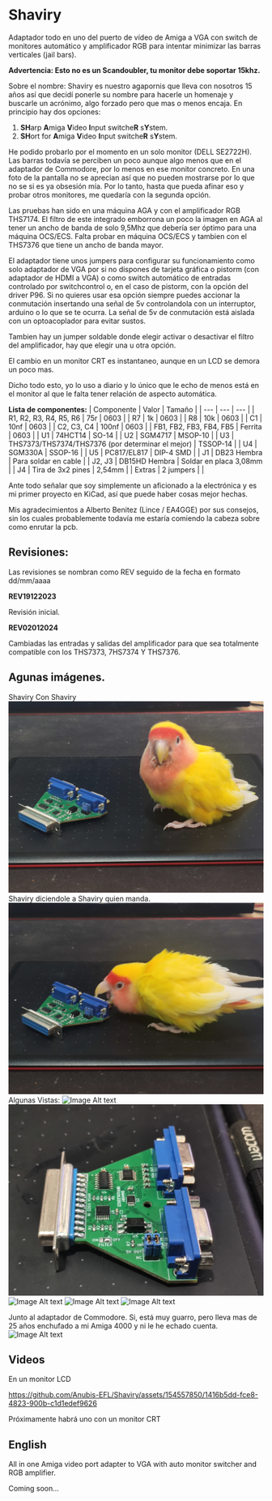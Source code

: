 # Shaviry
Adaptador todo en uno del puerto de vídeo de Amiga a VGA con switch de monitores automático y amplificador RGB para intentar minimizar las barras verticales (jail bars).

****Advertencia: Esto no es un Scandoubler, tu monitor debe soportar 15khz.****

Sobre el nombre: Shaviry es nuestro agapornis que lleva con nosotros 15 años así que decidí ponerle su nombre para hacerle un homenaje y buscarle un acrónimo, algo forzado pero que mas o menos encaja.
En principio hay dos opciones:

  1) ****SH****arp ****A****miga ****V****ideo ****I****nput switche****R**** s****Y****stem.
  2) ****SH****ort for ****A****miga ****V****ideo ****I****nput switche****R**** s****Y****stem.

He podido probarlo por el momento en un solo monitor (DELL SE2722H). Las barras todavía se perciben un poco aunque algo menos que en el adaptador de Commodore,
por lo menos en ese monitor concreto. En una foto de la pantalla no se aprecian así que no pueden mostrarse por lo que no se si es ya obsesión mía. Por lo tanto, hasta que pueda afinar eso y probar otros monitores,  me quedaría con la segunda opción.

Las pruebas han sido en una máquina AGA y con el amplificador RGB THS7174. El filtro de este integrado emborrona un poco la imagen en AGA al tener un ancho de banda de solo 9,5Mhz que debería ser óptimo para una máquina OCS/ECS. Falta probar en máquina OCS/ECS y tambien con el THS7376 que tiene un ancho de banda mayor.


El adaptador tiene unos jumpers para configurar su funcionamiento como solo adaptador de VGA por si no dispones de tarjeta gráfica o pistorm (con adaptador de HDMI a VGA)
o como switch automático de entradas controlado por switchcontrol o, en el caso de pistorm, con la opción del driver P96. Si no quieres usar esa opción siempre puedes 
accionar la conmutación insertando una señal de 5v controlandola con un interruptor, arduino o lo que se te ocurra. La señal de 5v de conmutación está aislada con un optoacoplador para evitar sustos.

Tambien hay un jumper soldable donde elegir activar o desactivar el filtro del amplificador, hay que elegir una u otra opción.

El cambio en un monitor CRT es instantaneo, aunque en un LCD se demora un poco mas.

Dicho todo esto, yo lo uso a diario y lo único que le echo de menos está en el monitor al que le falta tener relación de aspecto automática.

****Lista de componentes:****
 | Componente | Valor | Tamaño |
 | --- | --- | --- |
 | R1, R2, R3, R4, R5, R6 | 75r | 0603 |
 | R7 | 1k | 0603 |
 | R8 | 10k | 0603 |
 | C1 | 10nf | 0603 |
 | C2, C3, C4 | 100nf | 0603 |
 | FB1, FB2, FB3, FB4, FB5 | Ferrita | 0603 |
 | U1 | 74HCT14 | SO-14 |
 | U2 | SGM4717 | MSOP-10 |
 | U3 | THS7373/THS7374/THS7376 (por determinar el mejor) | TSSOP-14 |
 | U4 | SGM330A | SSOP-16 |
 | U5 | PC817/EL817 | DIP-4 SMD |
 | J1 | DB23 Hembra | Para soldar en cable |
 | J2, J3 | DB15HD Hembra | Soldar en placa 3,08mm |
 | J4 | Tira de 3x2 pines | 2,54mm |
 | Extras | 2 jumpers | |
 
 


Ante todo señalar que soy simplemente un aficionado a la electrónica y es mi primer proyecto en KiCad, así que puede haber cosas mejor hechas.

Mis agradecimientos a Alberto Benitez (Lince / EA4GGE) por sus consejos, sin los cuales probablemente todavía me estaría comiendo la cabeza sobre como enrutar la pcb.
  
## Revisiones:

Las revisiones se nombran como REV seguido de la fecha en formato dd/mm/aaaa

  ****REV19122023****

Revisión inicial.

  
 ****REV02012024****

Cambiadas las entradas y salidas del amplificador para que sea totalmente compatible con los THS7373, 7HS7374 Y THS7376.

   
## Agunas imágenes.

Shaviry Con Shaviry
![Image Alt text](/imagenes/Shaviry_adapter_1.jpg "Shaviry con Shaviry")
Shaviry diciendole a Shaviry quien manda.
![Image Alt text](/imagenes/Shaviry_adapter_2.jpg "Shaviry discutiendo con Shaviry")
Algunas Vistas:
![Image Alt text](/imagenes/Shaviry_adapter_3.jpg "Vista 1")
![Image Alt text](/imagenes/Shaviry_adapter_4.jpg "Vista 2")
![Image Alt text](/imagenes/Shaviry_adapter_5.jpg "Vista 3")
![Image Alt text](/imagenes/Shaviry_adapter_6.jpg "Vista 4")
![Image Alt text](/imagenes/Shaviry_adapter_7.jpg "Vista 5")

Junto al adaptador de Commodore. Si, está muy guarro, pero lleva mas de 25 años enchufado a mi Amiga 4000 y ni le he echado cuenta.
![Image Alt text](/imagenes/Shaviry_adapter_8.jpg "Junto al adaptador de Commodore")

## Videos

En un monitor LCD


https://github.com/Anubis-EFL/Shaviry/assets/154557850/1416b5dd-fce8-4823-900b-c1d1edef9626

Próximamente habrá uno con un monitor CRT




## English

All in one Amiga video port adapter to VGA with auto monitor switcher and RGB amplifier.

Coming soon...
